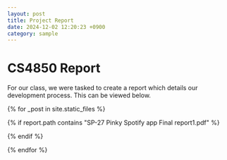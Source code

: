 ```yaml
---
layout: post
title: Project Report
date: 2024-12-02 12:20:23 +0900
category: sample
---
```


# CS4850 Report

For our class, we were tasked to create a report which details our development process. This can be viewed below.

{% for _post in site.static_files %}

{% if report.path contains "SP-27 Pinky Spotify app Final report1.pdf" %}

<object data="{{site.url}}{{site.baseurl}}{{report.path}}" width="850" height="1100" type='application/pdf'/>
</object>

{% endif %}

{% endfor %}
